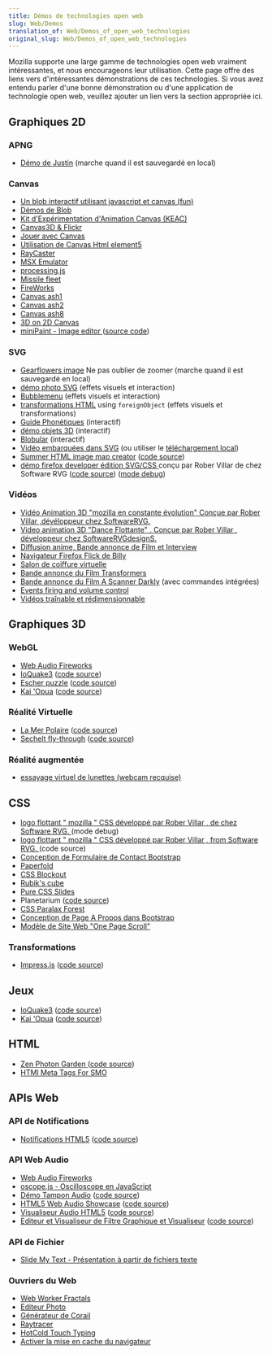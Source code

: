 ```yaml
---
title: Démos de technologies open web
slug: Web/Demos
translation_of: Web/Demos_of_open_web_technologies
original_slug: Web/Demos_of_open_web_technologies
---
```

Mozilla supporte une large gamme de technologies open web vraiment intéressantes, et nous encourageons leur utilisation. Cette page offre des liens vers d'intéressantes démonstrations de ces technologies. Si vous avez entendu parler d'une bonne démonstration ou d'une application de technologie open web, veuillez ajouter un lien vers la section appropriée ici.

## Graphiques 2D

### APNG

- [Démo de Justin](https://people.mozilla.com/~dolske/apng/demo.html) (marche quand il est sauvegardé en local)

### Canvas

- [Un blob interactif utilisant javascript et canvas (fun)](https://www.blobsallad.se/)
- [Démos de Blob](https://blobsallad.se/article/)
- [Kit d'Expérimentation d'Animation Canvas (KEAC)](https://glimr.rubyforge.org/cake/canvas.html)
- [Canvas3D & Flickr](https://www.xs4all.nl/~peterned/3d/)
- [Jouer avec Canvas](https://arapehlivanian.com/wp-content/uploads/2007/02/canvas.html)
- [Utilisation de Canvas Html element5](https://langexplr.blogspot.com/2008/11/using-canvas-html-element.html)
- [RayCaster](/samples/raycaster/RayCaster.html)
- [MSX Emulator](https://jsmsxdemo.googlepages.com/jsmsx.html)
- [processing.js](https://processingjs.org/exhibition/)
- [Missile fleet](https://glimr.rubyforge.org/cake/missile_fleet.html)
- [FireWorks](https://glimr.rubyforge.org/cake/demos/fireworks2.6rt.html)
- [Canvas ash1](https://glimr.rubyforge.org/cake/demos/canvas_ash.html)
- [Canvas ash2](https://glimr.rubyforge.org/cake/demos/canvas_ash2.html)
- [Canvas ash8](https://glimr.rubyforge.org/cake/demos/canvas_ash8.html)
- [3D on 2D Canvas](https://gyu.que.jp/jscloth/)
- [miniPaint - Image editor ](https://viliusle.github.io/miniPaint/)([source code](https://github.com/viliusle/miniPaint))

### SVG

- [Gearflowers image](https://www.kde-look.org/CONTENT/content-files/19524-gearflowers.svg.gz) Ne pas oublier de zoomer (marche quand il est sauvegardé en local)
- [démo photo SVG](https://people.mozilla.com/~vladimir/demos/photos.svg) (effets visuels et interaction)
- [Bubblemenu](https://starkravingfinkle.org/projects/demo/svg-bubblemenu-in-html.xml) (effets visuels et interaction)
- [transformations HTML](https://starkravingfinkle.org/blog/2007/07/firefox-3-svg-foreignobject/) using `foreignObject` (effets visuels et transformations)
- [Guide Phonétiques](https://svg-whiz.com/svg/linguistics/theCreepyMouth.svg) (interactif)
- [démo objets 3D](https://www.lutanho.net/svgvml3d/platonic.html) (interactif)
- [Blobular](https://www.themaninblue.com/experiment/Blobular/) (interactif)
- [Vidéo embarquées dans SVG](https://www.double.co.nz/video_test/video.svg) (ou utiliser le [téléchargement local](https://www.double.co.nz/video_test/video_svg.tar.bz2))
- [Summer HTML image map creator](https://summerstyle.github.io/summer/) ([code source](https://github.com/summerstyle/summer))
- [démo firefox developer édition SVG/CSS ](https://s.codepen.io/SoftwareRVG/debug/JRJZVW)conçu par Rober Villar de chez Software RVG ([code source](https://github.com/SoftwareRVG/mde_design/blob/master/css_svg_dev)) ([mode debug](https://s.codepen.io/SoftwareRVG/debug/JRJZVW))

### Vidéos

- [Vidéo Animation 3D "mozilla en constante évolution" Conçue par Rober Villar ,dévéloppeur chez SoftwareRVG.](https://vimeo.com/172328210)
- [Video animation 3D "Dance Flottante" . Conçue par Rober Villar , développeur chez SoftwareRVGdesignS.](https://vimeo.com/173851395)
- [Diffusion anime, Bande annonce de Film et Interview](https://www.double.co.nz/video_test/test1.html)
- [Navigateur Firefox Flick de Billy](https://www.double.co.nz/video_test/test2.html)
- [Salon de coiffure virtuelle](https://www.double.co.nz/video_test/test3.html)
- [Bande annonce du Film Transformers](https://www.double.co.nz/video_test/test4.html)
- [Bande annonce du Film A Scanner Darkly](https://www.double.co.nz/video_test/test5.html) (avec commandes intégrées)
- [Events firing and volume control](https://www.double.co.nz/video_test/events.html)
- [Vidéos traînable et rédimensionnable](https://www.double.co.nz/video_test/video.svg)

## Graphiques 3D

### WebGL

- [Web Audio Fireworks](https://ondras.github.io/fireworks-webgl/)
- [IoQuake3](https://dl.dropboxusercontent.com/u/62064441/ioquake3.js/ioquake3.html) ([code source](https://github.com/klaussilveira/ioquake3.js))
- [Escher puzzle](https://micah.tech/demoscene/) ([code source](https://github.com/micahbolen/demoscene))
- [Kai 'Opua](https://collinhover.github.io/kaiopua/) ([code source](https://github.com/collinhover/kaiopua))

### Réalité Virtuelle

- [La Mer Polaire](https://mozvr.com/demos/polarsea/) ([code source](https://github.com/MozVR/polarsea))
- [Sechelt fly-through](https://mozvr.github.io/sechelt/) ([code source](https://github.com/mozvr/sechelt))

### Réalité augmentée

- [essayage virtuel de lunettes (webcam recquise)](https://jeeliz.com/rayban)

## CSS

- [logo flottant " mozilla " CSS  développé par Rober Villar , de chez Software RVG. ](https://s.codepen.io/SoftwareRVG/debug/OXkOWj)(mode debug)
- [logo flottant " mozilla " CSS développé par Rober Villar , from Software RVG. ](https://codepen.io/SoftwareRVG/pen/OXkOWj/)(code source)
- [Conception de Formulaire de Contact Bootstrap](https://webdeveloperbareilly.in/blog/html5/responsive-contact-form-bootstrap.php)
- [Paperfold](https://felixniklas.com/paperfold/)
- [CSS Blockout](https://ondras.github.io/blockout/)
- [Rubik's cube](https://ondras.zarovi.cz/demos/rubik/)
- [Pure CSS Slides](https://ondras.zarovi.cz/demos/nojs/)
- Planetarium ([code source](https://github.com/littleworkshop/planetarium))
- [CSS Paralax Forest](https://www.lesmoffat.co.uk/folio/forest/forest.html)
- [Conception de Page A Propos dans Bootstrap](https://webdeveloperbareilly.in/blog/html5/responsive-contact-form-bootstrap.php)
- [Modèle de Site Web "One Page Scroll"](https://webdeveloperbareilly.in/blog/css3/onepage-scroll-template.html)

### Transformations

- [Impress.js](https://impress.github.io/impress.js) ([code source](https://github.com/impress/impress.js))

## Jeux

- [IoQuake3](https://dl.dropboxusercontent.com/u/62064441/ioquake3.js/ioquake3.html) ([code source](https://github.com/klaussilveira/ioquake3.js))
- [Kai 'Opua](https://collinhover.github.io/kaiopua/) ([code source](https://github.com/collinhover/kaiopua))

## HTML

- [Zen Photon Garden ](https://zenphoton.com)([code source](https://github.com/scanlime/zenphoton))
- [HTMl Meta Tags For SMO](https://webdeveloperbareilly.in/blog/smo/html-meta-tags-for-social-media-optimization.html)

## APIs Web

### API de Notifications

- [Notifications HTML5](https://elfoxero.github.io/html5notifications/) ([code source](https://github.com/elfoxero/html5notifications))

<!---->

### API Web Audio

- [Web Audio Fireworks](https://ondras.github.io/fireworks-webgl/)
- [oscope.js - Oscilloscope en JavaScript](https://ondras.github.io/oscope/)
- [Démo Tampon Audio](https://mdn.github.io/audio-buffer/) ([code source](https://mdn.github.io/audio-buffer/))
- [HTML5 Web Audio Showcase](https://nipe-systems.de/webapps/html5-web-audio/) ([code source](https://github.com/NIPE-SYSTEMS/html5-web-audio-showcase))
- [Visualiseur Audio HTML5](https://wayou.github.io/HTML5_Audio_Visualizer/) ([code source](https://github.com/Wayou/HTML5_Audio_Visualizer))
- [Editeur et Visualiseur de Filtre Graphique et Visualiseur](https://carlosrafaelgn.com.br/GraphicalFilterEditor/) ([code source](https://github.com/carlosrafaelgn/GraphicalFilterEditor))

### API de Fichier

- [Slide My Text - Présentation à partir de fichiers texte](https://palerdot.github.io/slide-my-text/)

### Ouvriers du Web

- [Web Worker Fractals](https://ondras.github.io/fractal/)
- [Editeur Photo](https://ondras.github.io/photo/)
- [Générateur de Corail](https://ondras.github.io/coral/)
- [Raytracer](https://nerget.com/rayjs-mt/rayjs.html)
- [HotCold Touch Typing](https://palerdot.github.io/hotcold/)
- [Activer la mise en cache du navigateur](https://webdeveloperbareilly.in/blog/seo/leverage-browser-caching.html)
